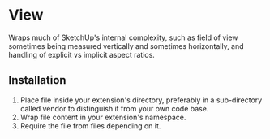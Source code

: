 # View

Wraps much of SketchUp's internal complexity, such as field of view
sometimes being measured vertically and sometimes horizontally, and handling
of explicit vs implicit aspect ratios.

## Installation

1. Place file inside your extension's directory, preferably in a sub-directory called vendor to distinguish it from your own code base.
2. Wrap file content in your extension's namespace.
3. Require the file from files depending on it.
